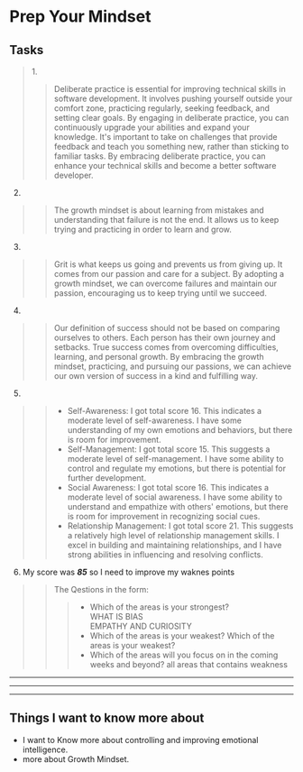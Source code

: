 # Prep Your Mindset

## Tasks

>1.<br/>
>> Deliberate practice is essential for improving technical skills in software development. It involves pushing yourself outside your comfort zone, practicing regularly, seeking feedback, and setting clear goals. By engaging in deliberate practice, you can continuously upgrade your abilities and expand your knowledge. It's important to take on challenges that provide feedback and teach you something new, rather than sticking to familiar tasks. By embracing deliberate practice, you can enhance your technical skills and become a better software developer. <br/>
2.
>> The growth mindset is about learning from mistakes and understanding that failure is not the end. It allows us to keep trying and practicing in order to learn and grow.<br/>
3.
>> Grit is what keeps us going and prevents us from giving up. It comes from our passion and care for a subject. By adopting a growth mindset, we can overcome failures and maintain our passion, encouraging us to keep trying until we succeed.<br/>
4.
>> Our definition of success should not be based on comparing ourselves to others. Each person has their own journey and setbacks. True success comes from overcoming difficulties, learning, and personal growth. By embracing the growth mindset, practicing, and pursuing our passions, we can achieve our own version of success in a kind and fulfilling way.<br/>
5. 
>> * Self-Awareness: I got total score 16. This indicates a moderate level of self-awareness. I have some understanding of my own emotions and behaviors, but there is room for improvement. <br/>
>>* Self-Management: I got total score 15. This suggests a moderate level of self-management. I have some ability to control and regulate my emotions, but there is potential for further development. <br/>
>>* Social Awareness: I got total score 16. This indicates a moderate level of social awareness. I have some ability to understand and empathize with others' emotions, but there is room for improvement in recognizing social cues.<br/>
>>* Relationship Management: I got total score 21. This suggests a relatively high level of relationship management skills. I excel in building and maintaining relationships, and I have strong abilities in influencing and resolving conflicts.<br/>
6.  My score was ***85*** so I need to improve my waknes points <br/> 
>> The Qestions in the form:
>>>* Which of the areas is your strongest? <br/> 
WHAT IS BIAS <br/>
EMPATHY AND CURIOSITY
>>>* Which of the areas is your weakest?
Which of the areas is your weakest?
>>>* Which of the areas will you focus on in the coming weeks and beyond?
all areas that contains weakness 

_________
_________
_________

## Things I want to know more about

 * I want to Know more about controlling and improving emotional intelligence.
 * more about Growth Mindset.